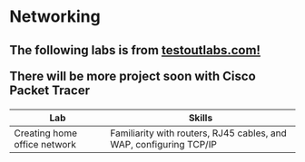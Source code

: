 # Networking

<h2> The following labs is from <a <a href="https://www.testout.com/labsim">testoutlabs.com! </a> 
  
  There will be more project soon with Cisco Packet Tracer</h2> 


|Lab|Skills|
|----|------|
|Creating home office network|Familiarity with routers, RJ45 cables, and WAP, configuring TCP/IP|
